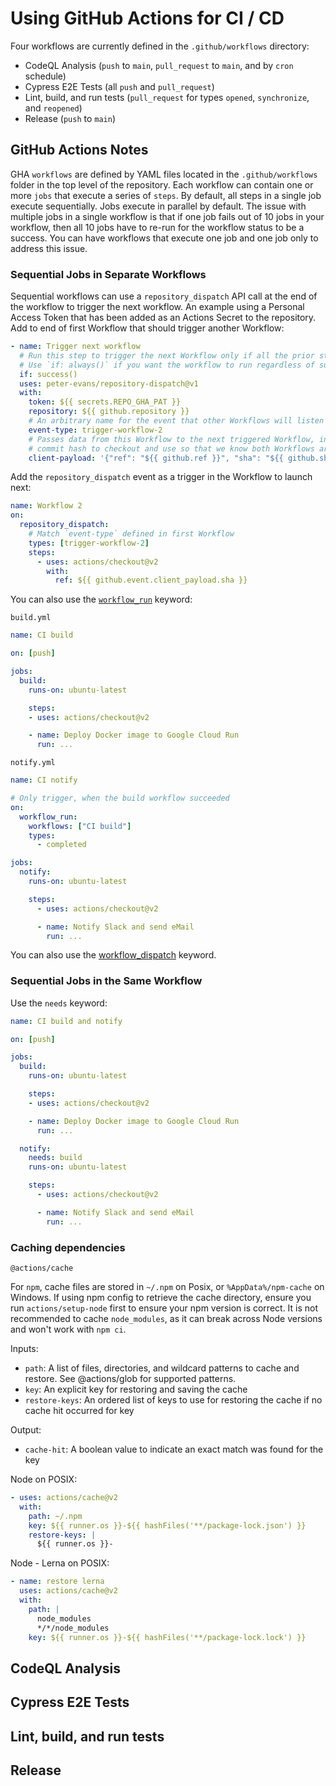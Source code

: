 # Using GitHub Actions for CI / CD

Four workflows are currently defined in the `.github/workflows` directory:

- CodeQL Analysis (`push` to `main`, `pull_request` to `main`, and by `cron` schedule)
- Cypress E2E Tests (all `push` and `pull_request`)
- Lint, build, and run tests (`pull_request` for types `opened`, `synchronize`, and `reopened`)
- Release (`push` to `main`)

## GitHub Actions Notes

GHA `workflows` are defined by YAML files located in the `.github/workflows` folder in the top level of the repository. Each workflow can contain one or more `jobs` that execute a series of `steps`. By default, all steps in a single job execute sequentially. Jobs execute in parallel by default. The issue with multiple jobs in a single workflow is that if one job fails out of 10 jobs in your workflow, then all 10 jobs have to re-run for the workflow status to be a success. You can have workflows that execute one job and one job only to address this issue.

### Sequential Jobs in Separate Workflows

Sequential workflows can use a `repository_dispatch` API call at the end of the workflow to trigger the next workflow. An example using a Personal Access Token that has been added as an Actions Secret to the repository. Add to end of first Workflow that should trigger another Workflow:

```yaml
- name: Trigger next workflow
  # Run this step to trigger the next Workflow only if all the prior steps in the workflow were successful.
  # Use `if: always()` if you want the workflow to run regardless of success of past workflows.
  if: success()
  uses: peter-evans/repository-dispatch@v1
  with:
    token: ${{ secrets.REPO_GHA_PAT }}
    repository: ${{ github.repository }}
    # An arbitrary name for the event that other Workflows will listen for to trigger:
    event-type: trigger-workflow-2
    # Passes data from this Workflow to the next triggered Workflow, in this case the branch and
    # commit hash to checkout and use so that we know both Workflows are using the same exact code:
    client-payload: '{"ref": "${{ github.ref }}", "sha": "${{ github.sha }}"}'
```

Add the `repository_dispatch` event as a trigger in the Workflow to launch next:

```yaml
name: Workflow 2
on:
  repository_dispatch:
    # Match `event-type` defined in first Workflow
    types: [trigger-workflow-2]
    steps:
      - uses: actions/checkout@v2
        with:
          ref: ${{ github.event.client_payload.sha }}
```

You can also use the [`workflow_run`](https://docs.github.com/en/free-pro-team@latest/actions/reference/events-that-trigger-workflows#workflow_run) keyword:

`build.yml`

```yaml
name: CI build

on: [push]

jobs:
  build:
    runs-on: ubuntu-latest

    steps:
    - uses: actions/checkout@v2

    - name: Deploy Docker image to Google Cloud Run
      run: ...
```

`notify.yml`

```yaml
name: CI notify

# Only trigger, when the build workflow succeeded
on:
  workflow_run:
    workflows: ["CI build"]
    types:
      - completed

jobs:
  notify:
    runs-on: ubuntu-latest

    steps:
      - uses: actions/checkout@v2

      - name: Notify Slack and send eMail
        run: ...
```

You can also use the [workflow_dispatch](https://docs.github.com/en/actions/reference/events-that-trigger-workflows#workflow_dispatch) keyword.

### Sequential Jobs in the Same Workflow

Use the `needs` keyword:

```yaml
name: CI build and notify

on: [push]

jobs:
  build:
    runs-on: ubuntu-latest

    steps:
    - uses: actions/checkout@v2

    - name: Deploy Docker image to Google Cloud Run
      run: ...

  notify:
    needs: build
    runs-on: ubuntu-latest

    steps:
      - uses: actions/checkout@v2

      - name: Notify Slack and send eMail
        run: ...
```


### Caching dependencies

`@actions/cache`

For `npm`, cache files are stored in `~/.npm` on Posix, or `%AppData%/npm-cache` on Windows. If using npm config to retrieve the cache directory, ensure you run `actions/setup-node` first to ensure your npm version is correct. It is not recommended to cache `node_modules`, as it can break across Node versions and won't work with `npm ci`.

Inputs:

- `path`: A list of files, directories, and wildcard patterns to cache and restore. See @actions/glob for supported patterns.
- `key`: An explicit key for restoring and saving the cache
- `restore-keys`: An ordered list of keys to use for restoring the cache if no cache hit occurred for key

Output:

- `cache-hit`: A boolean value to indicate an exact match was found for the key

Node on POSIX:

```yaml
- uses: actions/cache@v2
  with:
    path: ~/.npm
    key: ${{ runner.os }}-${{ hashFiles('**/package-lock.json') }}
    restore-keys: |
      ${{ runner.os }}-
```

Node - Lerna on POSIX:

```yaml
- name: restore lerna
  uses: actions/cache@v2
  with:
    path: |
      node_modules
      */*/node_modules
    key: ${{ runner.os }}-${{ hashFiles('**/package-lock.lock') }}
```

## CodeQL Analysis

## Cypress E2E Tests

## Lint, build, and run tests

## Release
